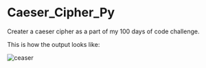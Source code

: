# Caeser_Cipher_Py

Creater a caeser cipher as a part of my 100 days of code challenge. 

This is how the output looks like:

![ceaser](https://github.com/agamairi/Ceaser_Cipher_Py/assets/75530266/4a36e6bd-0e97-4cd4-8708-b02009f5c5dc)
